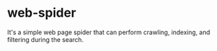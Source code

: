 # web-spider
It's a simple web page spider that can perform crawling, indexing, and filtering during the search.
